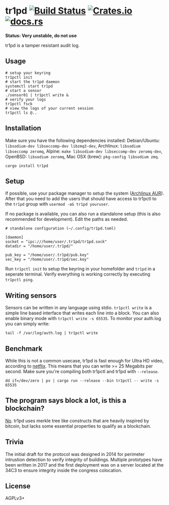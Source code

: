 # tr1pd [![Build Status][travis-img]][travis] [![Crates.io][crates-img]][crates] [![docs.rs][docs-img]][docs]

[travis-img]:   https://travis-ci.org/kpcyrd/tr1pd.svg?branch=master
[travis]:       https://travis-ci.org/kpcyrd/tr1pd
[crates-img]:   https://img.shields.io/crates/v/tr1pd.svg
[crates]:       https://crates.io/crates/tr1pd
[docs-img]:     https://docs.rs/tr1pd/badge.svg
[docs]:         https://docs.rs/tr1pd

**Status: Very unstable, do not use**

tr1pd is a tamper resistant audit log.

## Usage

    # setup your keyring
    tr1pctl init
    # start the tr1pd daemon
    systemctl start tr1pd
    # start a sensor
    ./sensor01 | tr1pctl write &
    # verify your logs
    tr1pctl fsck
    # view the logs of your current session
    tr1pctl ls @..

## Installation

Make sure you have the following dependencies installed:
Debian/Ubuntu: `libsodium-dev libseccomp-dev libzmq3-dev`,
Archlinux: `libsodium libseccomp zeromq`,
Alpine: `make libsodium-dev libseccomp-dev zeromq-dev`,
OpenBSD: `libsodium zeromq`,
Mac OSX (brew): `pkg-config libsodium zmq`.

    cargo install tr1pd

## Setup

If possible, use your package manager to setup the system ([Archlinux AUR][aur]).
After that you need to add the users that should have access to tr1pctl to the
`tr1pd` group with `usermod -aG tr1pd youruser`.

[aur]: https://aur.archlinux.org/packages/tr1pd/

If no package is available, you can also run a standalone setup (this is also
recommended for development). Edit the paths as needed.

    # standalone configuration (~/.config/tr1pd.toml)

    [daemon]
    socket = "ipc:///home/user/.tr1pd/tr1pd.sock"
    datadir = "/home/user/.tr1pd/"

    pub_key = "/home/user/.tr1pd/pub.key"
    sec_key = "/home/user/.tr1pd/sec.key"

Run `tr1pctl init` to setup the keyring in your homefolder and `tr1pd` in a
seperate terminal. Verify everything is working correctly by executing
`tr1pctl ping`.

## Writing sensors

Sensors can be written in any language using stdio. `tr1pctl write` is a simple
line based interface that writes each line into a block. You can also enable
binary mode with `tr1pctl write -s 65535`. To monitor your auth.log you can
simply write:

    tail -f /var/log/auth.log | tr1pctl write

## Benchmark

While this is not a common usecase, tr1pd is fast enough for Ultra HD video,
according to [netflix][1]. This means that you can write >= 25 Megabits per
second. Make sure you're compiling both tr1pctl and tr1pd with `--release`.

    dd if=/dev/zero | pv | cargo run --release --bin tr1pctl -- write -s 65535

[1]: https://help.netflix.com/en/node/306

## The program says block a lot, is this a blockchain?

[No][not a blockchain]. tr1pd uses merkle tree like constructs that are
heavily inspired by bitcoin, but lacks some essential properties to qualify as
a blockchain.

[not a blockchain]: https://gist.github.com/joepie91/e49d2bdc9dfec4adc9da8a8434fd029b

## Trivia

The initial draft for the protocol was designed in 2014 for perimeter
intrustion detection to verify integrity of buildings. Multiple prototypes have
been written in 2017 and the first deployment was on a server located at the
34C3 to ensure integrity inside the congress colocation.

## License

AGPLv3+
